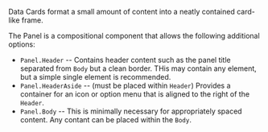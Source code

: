 Data Cards format a small amount of content into a neatly contained card-like frame.

The Panel is a compositional component that allows the following additional options:

- `Panel.Header` -- Contains header content such as the panel title separated from `Body` but a clean border. THis may contain any element, but a simple single element is recommended.
- `Panel.HeaderAside` -- (must be placed within `Header`) Provides a container for an icon or option menu that is aligned to the right of the `Header`.
- `Panel.Body` -- This is minimally necessary for appropriately spaced content. Any contant can be placed within the `Body`.
